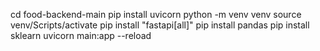 cd food-backend-main
pip install uvicorn
python -m venv venv
source venv/Scripts/activate
pip install "fastapi[all]"
pip install pandas
pip install sklearn
uvicorn main:app --reload
